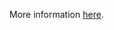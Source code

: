 More information [here](https://docs.prismacloud.io/en/enterprise-edition/policy-reference/aws-policies/aws-iam-policies/ensure-iam-policies-do-not-allow-data-exfiltration).
